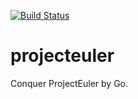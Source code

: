 [![Build Status](https://travis-ci.org/jackytck/projecteuler.svg?branch=master)](https://travis-ci.org/jackytck/projecteuler)
# projecteuler
Conquer ProjectEuler by Go.
